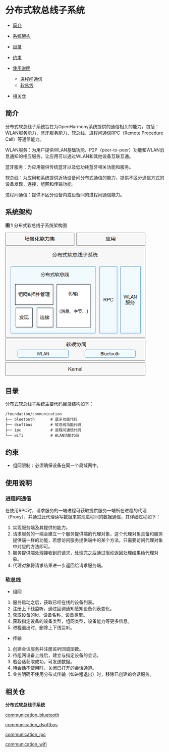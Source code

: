 # 分布式软总线子系统<a name="ZH-CN_TOPIC_0000001090266209"></a>

-   [简介](#section11660541593)
-   [系统架构](#section342962219551)
-   [目录](#section161941989596)
-   [约束](#section119744591305)
-   [使用说明](#section1312121216216)
    -   [进程间通信](#section129654513264)
    -   [软总线](#section36252592710)

-   [相关仓](#section1371113476307)

## 简介<a name="section11660541593"></a>

分布式软总线子系统旨在为OpenHarmony系统提供的通信相关的能力，包括：WLAN服务能力、蓝牙服务能力、软总线、进程间通信RPC（Remote Procedure Call）等通信能力。

WLAN服务：为用户提供WLAN基础功能、P2P（peer-to-peer）功能和WLAN消息通知的相应服务，让应用可以通过WLAN和其他设备互联互通。

蓝牙服务：为应用提供传统蓝牙以及低功耗蓝牙相关功能和服务。

软总线：为应用和系统提供近场设备间分布式通信的能力，提供不区分通信方式的设备发现，连接，组网和传输功能。

进程间通信：提供不区分设备内或设备间的进程间通信能力。

## 系统架构<a name="section342962219551"></a>

**图 1**  分布式软总线子系统架构图<a name="fig4460722185514"></a>  


![](figures/zh-cn_image_0000001162307895.png)

## 目录<a name="section161941989596"></a>

分布式软总线子系统主要代码目录结构如下：

```
/foundation/communication
├── bluetooth       # 蓝牙功能代码
├── dsoftbus        # 软总线功能代码
├── ipc             # 进程间通信代码
└── wifi            # WLAN功能代码
```

## 约束<a name="section119744591305"></a>

-   组网限制：必须确保设备在同一个局域网中。

## 使用说明<a name="section1312121216216"></a>

### 进程间通信<a name="section129654513264"></a>

在使用RPC时，请求服务的一端进程可获取提供服务一端所在进程的代理 （Proxy），并通过此代理读写数据来实现进程间的数据通信，其详细过程如下：

1.  实现服务端及其提供的能力。
2.  请求服务的一端会建立一个服务提供端的代理对象，这个代理对象具备和服务提供端一样的功能，若想访问服务提供端中的某个方法，只需要访问代理对象中对应的方法即可。
3.  服务提供端处理接收到的请求，处理完之后通过驱动返回处理结果给代理对象。
4.  代理对象将请求结果进一步返回给请求服务端。

### 软总线<a name="section36252592710"></a>

-   组网

1.  服务启动之后，获取已经在线的设备列表。
2.  注册上下线监听，通过回调通知感知设备列表变化。
3.  获取设备的Id、设备名称、设备类型。
4.  获取指定设备的设备类型，组网类型，设备能力等更多信息。
5.  进程退出时，删除上下线监听。

-   传输

1.  创建会话服务并注册监听回调函数。
2.  待组网设备上线后，建立与指定设备的会话。
3.  若会话获取成功，可发送数据。
4.  待会话不使用时，关闭已打开的会话通道。
5.  业务明确不使用分布式传输（如进程退出）时，移除已创建的会话服务。

## 相关仓<a name="section1371113476307"></a>

**分布式软总线子系统**

[communication\_bluetooth](https://gitee.com/openharmony/communication_bluetooth)

[communication\_dsoftbus](https://gitee.com/openharmony/communication_dsoftbus)

[communication\_ipc](https://gitee.com/openharmony/communication_ipc)

[communication\_wifi](https://gitee.com/openharmony/communication_wifi)

